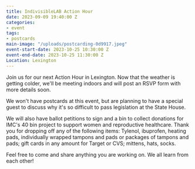 ```yaml
---
title: IndivisibleLAB Action Hour
date: 2023-09-09 19:40:00 Z
categories:
- event
tags:
- postcards
main-image: "/uploads/postcarding-0d9917.jpeg"
event-start-date: 2023-10-25 10:30:00 Z
event-end-date: 2023-10-25 11:30:00 Z
Location: Lexington
---
```


Join us for our next Action Hour in Lexington. Now that the weather is getting colder, we'll be meeting indoors and will post an RSVP form with more details soon. 

We won't have postcards at this event, but are planning to have a special guest to discuss why it's so difficult to pass legislation at the State House. 

We will also have ballot petitions to sign and a bin to collect donations for IMC's 40 bin project to support women and reproductive healthcare. Thank you for dropping off any of the following items: Tylenol, ibuprofen, heating pads, individually wrapped tampons and pads or packages of tampons and pads; gift cards in any amount for Target or CVS; mittens, hats, socks.

Feel free to come and share anything you are working on. We all learn from each other!